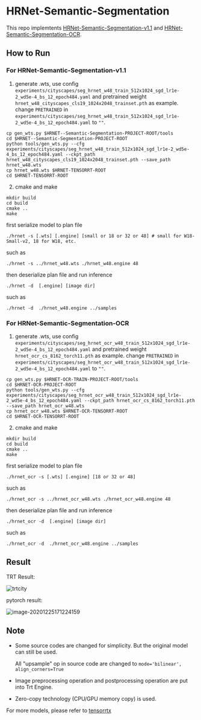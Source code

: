 # HRNet-Semantic-Segmentation

This repo implemtents [HRNet-Semantic-Segmentation-v1.1](https://github.com/HRNet/HRNet-Semantic-Segmentation/tree/pytorch-v1.1) and [HRNet-Semantic-Segmentation-OCR](https://github.com/HRNet/HRNet-Semantic-Segmentation/tree/HRNet-OCR).


## How to Run
### For HRNet-Semantic-Segmentation-v1.1
1. generate .wts, use config `experiments/cityscapes/seg_hrnet_w48_train_512x1024_sgd_lr1e-2_wd5e-4_bs_12_epoch484.yaml` and pretrained weight `hrnet_w48_cityscapes_cls19_1024x2048_trainset.pth` as example. change `PRETRAINED` in `experiments/cityscapes/seg_hrnet_w48_train_512x1024_sgd_lr1e-2_wd5e-4_bs_12_epoch484.yaml` to `""`.
```
cp gen_wts.py $HRNET--Semantic-Segmentation-PROJECT-ROOT/tools
cd $HRNET--Semantic-Segmentation-PROJECT-ROOT
python tools/gen_wts.py --cfg experiments/cityscapes/seg_hrnet_w48_train_512x1024_sgd_lr1e-2_wd5e-4_bs_12_epoch484.yaml --ckpt_path hrnet_w48_cityscapes_cls19_1024x2048_trainset.pth --save_path hrnet_w48.wts
cp hrnet_w48.wts $HRNET-TENSORRT-ROOT
cd $HRNET-TENSORRT-ROOT
```
2. cmake and make

  ```
  mkdir build
  cd build
  cmake ..
  make
  ```
  first serialize model to plan file
  ```
  ./hrnet -s [.wts] [.engine] [small or 18 or 32 or 48] # small for W18-Small-v2, 18 for W18, etc.
  ```
  such as
  ```
  ./hrnet -s ../hrnet_w48.wts ./hrnet_w48.engine 48
  ```
  then deserialize plan file and run inference
  ```
  ./hrnet -d  [.engine] [image dir]
  ```
  such as 
  ```
  ./hrnet -d  ./hrnet_w48.engine ../samples
  ```
### For HRNet-Semantic-Segmentation-OCR

1. generate .wts, use config `experiments/cityscapes/seg_hrnet_ocr_w48_train_512x1024_sgd_lr1e-2_wd5e-4_bs_12_epoch484.yaml` and pretrained weight `hrnet_ocr_cs_8162_torch11.pth` as example. change `PRETRAINED` in `experiments/cityscapes/seg_hrnet_ocr_w48_train_512x1024_sgd_lr1e-2_wd5e-4_bs_12_epoch484.yaml` to `""`.
```
cp gen_wts.py $HRNET-OCR-TRAIN-PROJECT-ROOT/tools
cd $HRNET-OCR-PROJECT-ROOT
python tools/gen_wts.py --cfg experiments/cityscapes/seg_hrnet_ocr_w48_train_512x1024_sgd_lr1e-2_wd5e-4_bs_12_epoch484.yaml --ckpt_path hrnet_ocr_cs_8162_torch11.pth --save_path hrnet_ocr_w48.wts
cp hrnet_ocr_w48.wts $HRNET-OCR-TENSORRT-ROOT
cd $HRNET-OCR-TENSORRT-ROOT
```
2. cmake and make

  ```
  mkdir build
  cd build
  cmake ..
  make
  ```
  first serialize model to plan file
  ```
  ./hrnet_ocr -s [.wts] [.engine] [18 or 32 or 48]
  ```
  such as
  ```
  ./hrnet_ocr -s ../hrnet_ocr_w48.wts ./hrnet_ocr_w48.engine 48
  ```
  then deserialize plan file and run inference
  ```
  ./hrnet_ocr -d  [.engine] [image dir]
  ```
  such as 
  ```
  ./hrnet_ocr -d  ./hrnet_ocr_w48.engine ../samples
  ```
## Result

TRT Result:

![trtcity](https://user-images.githubusercontent.com/20653176/103136469-a68e2080-46fb-11eb-9f05-06bad81c74b9.png)

pytorch result:

![image-20201225171224159](https://user-images.githubusercontent.com/20653176/103131619-6cf9ed00-46dc-11eb-9369-4374abb65744.png)

## Note

* Some source codes are changed for simplicity.  But the original model can still be used.

  All "upsample" op  in source code are changed to `mode='bilinear', align_corners=True`

* Image preprocessing operation and postprocessing operation  are put into Trt Engine.

* Zero-copy technology (CPU/GPU memory copy) is used.

For more models, please refer to [tensorrtx](https://github.com/wang-xinyu/tensorrtx)

